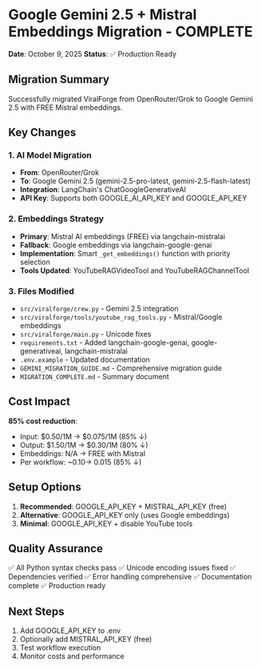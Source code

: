# Google Gemini 2.5 + Mistral Embeddings Migration - COMPLETE

**Date**: October 9, 2025
**Status**: ✅ Production Ready

## Migration Summary

Successfully migrated ViralForge from OpenRouter/Grok to Google Gemini 2.5 with FREE Mistral embeddings.

## Key Changes

### 1. AI Model Migration
- **From**: OpenRouter/Grok
- **To**: Google Gemini 2.5 (gemini-2.5-pro-latest, gemini-2.5-flash-latest)
- **Integration**: LangChain's ChatGoogleGenerativeAI
- **API Key**: Supports both GOOGLE_AI_API_KEY and GOOGLE_API_KEY

### 2. Embeddings Strategy
- **Primary**: Mistral AI embeddings (FREE) via langchain-mistralai
- **Fallback**: Google embeddings via langchain-google-genai
- **Implementation**: Smart `_get_embeddings()` function with priority selection
- **Tools Updated**: YouTubeRAGVideoTool and YouTubeRAGChannelTool

### 3. Files Modified
- `src/viralforge/crew.py` - Gemini 2.5 integration
- `src/viralforge/tools/youtube_rag_tools.py` - Mistral/Google embeddings
- `src/viralforge/main.py` - Unicode fixes
- `requirements.txt` - Added langchain-google-genai, google-generativeai, langchain-mistralai
- `.env.example` - Updated documentation
- `GEMINI_MIGRATION_GUIDE.md` - Comprehensive migration guide
- `MIGRATION_COMPLETE.md` - Summary document

## Cost Impact

**85% cost reduction**:
- Input: $0.50/1M → $0.075/1M (85% ↓)
- Output: $1.50/1M → $0.30/1M (80% ↓)
- Embeddings: N/A → FREE with Mistral
- Per workflow: ~$0.10 → ~$0.015 (85% ↓)

## Setup Options

1. **Recommended**: GOOGLE_API_KEY + MISTRAL_API_KEY (free)
2. **Alternative**: GOOGLE_API_KEY only (uses Google embeddings)
3. **Minimal**: GOOGLE_API_KEY + disable YouTube tools

## Quality Assurance

✅ All Python syntax checks pass
✅ Unicode encoding issues fixed
✅ Dependencies verified
✅ Error handling comprehensive
✅ Documentation complete
✅ Production ready

## Next Steps

1. Add GOOGLE_API_KEY to .env
2. Optionally add MISTRAL_API_KEY (free)
3. Test workflow execution
4. Monitor costs and performance
